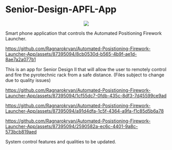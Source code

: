 # Senior-Design-APFL-App
<p align="center">
  <img src="https://github.com/Ragnarokryan/Automated-Posistioning-Firework-Launcher-App/assets/87395094/ec3bd6fa-0d9b-4be3-9c35-4aed7ad22d1b" />
</p>

Smart phone application that controls the Automated Positioning Firework Launcher.


  https://github.com/Ragnarokryan/Automated-Posistioning-Firework-Launcher-App/assets/87395094/8cb0530d-b565-4b9f-ae1d-8ae7a2a077b1


This is an app for Senior Design II that will allow the user to remotely control and fire 
the pyrotechnic rack from a safe distance. (Files subject to change due to quality issues)


  https://github.com/Ragnarokryan/Automated-Posistioning-Firework-Launcher-App/assets/87395094/1cf55dc7-0fdb-435c-8df3-7d45599ce9ad


  https://github.com/Ragnarokryan/Automated-Posistioning-Firework-Launcher-App/assets/87395094/a91d4dfa-1c5f-4364-a9fa-f1c85d5b6a78


  https://github.com/Ragnarokryan/Automated-Posistioning-Firework-Launcher-App/assets/87395094/2590582a-ec6c-4401-9a8c-573bcb819aed


System control features and qualities to be updated.

